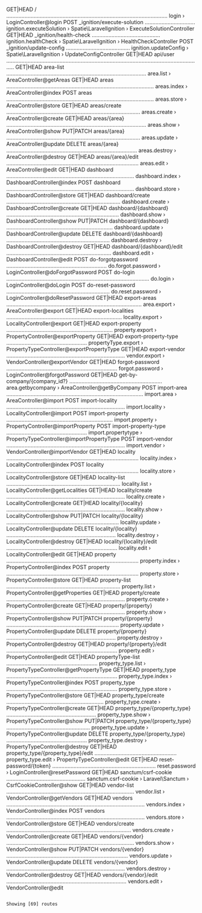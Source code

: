 
  GET|HEAD        / .......................................................................................................... login › LoginController@login
  POST            _ignition/execute-solution ................................. ignition.executeSolution › Spatie\LaravelIgnition › ExecuteSolutionController
  GET|HEAD        _ignition/health-check ............................................. ignition.healthCheck › Spatie\LaravelIgnition › HealthCheckController
  POST            _ignition/update-config .......................................... ignition.updateConfig › Spatie\LaravelIgnition › UpdateConfigController
  GET|HEAD        api/user ................................................................................................................................. 
  GET|HEAD        area-list ............................................................................................ area.list › AreaController@getAreas
  GET|HEAD        areas ................................................................................................. areas.index › AreaController@index
  POST            areas ................................................................................................. areas.store › AreaController@store
  GET|HEAD        areas/create ........................................................................................ areas.create › AreaController@create
  GET|HEAD        areas/{area} ............................................................................................ areas.show › AreaController@show
  PUT|PATCH       areas/{area} ........................................................................................ areas.update › AreaController@update
  DELETE          areas/{area} ...................................................................................... areas.destroy › AreaController@destroy
  GET|HEAD        areas/{area}/edit ....................................................................................... areas.edit › AreaController@edit
  GET|HEAD        dashboard .................................................................................... dashboard.index › DashboardController@index
  POST            dashboard .................................................................................... dashboard.store › DashboardController@store
  GET|HEAD        dashboard/create ........................................................................... dashboard.create › DashboardController@create
  GET|HEAD        dashboard/{dashboard} .......................................................................... dashboard.show › DashboardController@show
  PUT|PATCH       dashboard/{dashboard} ...................................................................... dashboard.update › DashboardController@update
  DELETE          dashboard/{dashboard} .................................................................... dashboard.destroy › DashboardController@destroy
  GET|HEAD        dashboard/{dashboard}/edit ..................................................................... dashboard.edit › DashboardController@edit
  POST            do-forgotpassword .................................................................. do.forgot.password › LoginController@doForgotPassword
  POST            do-login .............................................................................................. do.login › LoginController@doLogin
  POST            do-reset-password .................................................................... do.reset.password › LoginController@doResetPassword
  GET|HEAD        export-areas ......................................................................................... area.export › AreaController@export
  GET|HEAD        export-localities ............................................................................ locality.export › LocalityController@export
  GET|HEAD        export-property ...................................................................... property.export › PropertyController@exportProperty
  GET|HEAD        export-property-type ..................................................... propertyType.export › PropertyTypeController@exportPropertyType
  GET|HEAD        export-vendor .............................................................................. vendor.export › VendorController@exportVendor
  GET|HEAD        forgot-password ......................................................................... forgot.password › LoginController@forgotPassword
  GET|HEAD        get-by-company/{company_id?} ............................................................. area.getbycompany › AreaController@getByCompany
  POST            import-area .......................................................................................... import.area › AreaController@import
  POST            import-locality .............................................................................. import.locality › LocalityController@import
  POST            import-property ...................................................................... import.property › PropertyController@importProperty
  POST            import-property-type ..................................................... import.propertytype › PropertyTypeController@importPropertyType
  POST            import-vendor .............................................................................. import.vendor › VendorController@importVendor
  GET|HEAD        locality ....................................................................................... locality.index › LocalityController@index
  POST            locality ....................................................................................... locality.store › LocalityController@store
  GET|HEAD        locality-list ........................................................................... locality.list › LocalityController@getLocalities
  GET|HEAD        locality/create .............................................................................. locality.create › LocalityController@create
  GET|HEAD        locality/{locality} .............................................................................. locality.show › LocalityController@show
  PUT|PATCH       locality/{locality} .......................................................................... locality.update › LocalityController@update
  DELETE          locality/{locality} ........................................................................ locality.destroy › LocalityController@destroy
  GET|HEAD        locality/{locality}/edit ......................................................................... locality.edit › LocalityController@edit
  GET|HEAD        property ....................................................................................... property.index › PropertyController@index
  POST            property ....................................................................................... property.store › PropertyController@store
  GET|HEAD        property-list ........................................................................... property.list › PropertyController@getProperties
  GET|HEAD        property/create .............................................................................. property.create › PropertyController@create
  GET|HEAD        property/{property} .............................................................................. property.show › PropertyController@show
  PUT|PATCH       property/{property} .......................................................................... property.update › PropertyController@update
  DELETE          property/{property} ........................................................................ property.destroy › PropertyController@destroy
  GET|HEAD        property/{property}/edit ......................................................................... property.edit › PropertyController@edit
  GET|HEAD        propertyType-list ............................................................ property_type.list › PropertyTypeController@getPropertyType
  GET|HEAD        property_type ......................................................................... property_type.index › PropertyTypeController@index
  POST            property_type ......................................................................... property_type.store › PropertyTypeController@store
  GET|HEAD        property_type/create ................................................................ property_type.create › PropertyTypeController@create
  GET|HEAD        property_type/{property_type} ........................................................... property_type.show › PropertyTypeController@show
  PUT|PATCH       property_type/{property_type} ....................................................... property_type.update › PropertyTypeController@update
  DELETE          property_type/{property_type} ..................................................... property_type.destroy › PropertyTypeController@destroy
  GET|HEAD        property_type/{property_type}/edit ...................................................... property_type.edit › PropertyTypeController@edit
  GET|HEAD        reset-password/{token} .................................................................... reset.password › LoginController@resetPassword
  GET|HEAD        sanctum/csrf-cookie .................................................... sanctum.csrf-cookie › Laravel\Sanctum › CsrfCookieController@show
  GET|HEAD        vendor-list .................................................................................... vendor.list › VendorController@getVendors
  GET|HEAD        vendors ........................................................................................... vendors.index › VendorController@index
  POST            vendors ........................................................................................... vendors.store › VendorController@store
  GET|HEAD        vendors/create .................................................................................. vendors.create › VendorController@create
  GET|HEAD        vendors/{vendor} .................................................................................... vendors.show › VendorController@show
  PUT|PATCH       vendors/{vendor} ................................................................................ vendors.update › VendorController@update
  DELETE          vendors/{vendor} .............................................................................. vendors.destroy › VendorController@destroy
  GET|HEAD        vendors/{vendor}/edit ............................................................................... vendors.edit › VendorController@edit

                                                                                                                                         Showing [69] routes

